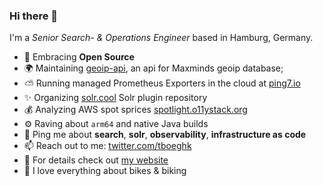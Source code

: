 ### Hi there 👋

I'm a _Senior Search- & Operations Engineer_ based in Hamburg, Germany.

- 🌱 Embracing **Open Source**
- 🌍 Maintaining [geoip-api](https://github.com/observabilitystack/geoip-api), an api for Maxminds geoip database;
- ⛅ Running managed Prometheus Exporters in the cloud at [ping7.io](https://ping7.io)
- ✨ Organizing [solr.cool](https://solr.cool) Solr plugin repository
- 💰 Analyzing AWS spot sprices [spotlight.o11ystack.org](https://spotlight.o11ystack.org)
- ⚙️ Raving about `arm64` and native Java builds
- 💬 Ping me about **search**, **solr**, **observability**, **infrastructure as code**
- 📫 Reach out to me: [twitter.com/tboeghk](https://twitter.com/tboeghk)
- 🧐 For details check out [my website](https://www.thiswayup.de)
- 🚴 I love everything about bikes & biking
